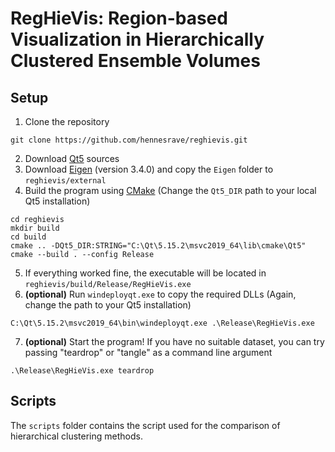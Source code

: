 # RegHieVis: Region-based Visualization in Hierarchically Clustered Ensemble Volumes
## Setup
1. Clone the repository
```
git clone https://github.com/hennesrave/reghievis.git
```
2. Download [Qt5](https://www.qt.io/) sources
3. Download [Eigen](https://eigen.tuxfamily.org/) (version 3.4.0) and copy the `Eigen` folder to `reghievis/external`
4. Build the program using [CMake](https://cmake.org/) (Change the `Qt5_DIR` path to your local Qt5 installation)
```
cd reghievis
mkdir build
cd build
cmake .. -DQt5_DIR:STRING="C:\Qt\5.15.2\msvc2019_64\lib\cmake\Qt5"
cmake --build . --config Release
```
5. If everything worked fine, the executable will be located in `reghievis/build/Release/RegHieVis.exe`
6. **(optional)** Run `windeployqt.exe` to copy the required DLLs (Again, change the path to your Qt5 installation)
```
C:\Qt\5.15.2\msvc2019_64\bin\windeployqt.exe .\Release\RegHieVis.exe
```
7. **(optional)** Start the program! If you have no suitable dataset, you can try passing "teardrop" or "tangle" as a command line argument
```
.\Release\RegHieVis.exe teardrop
```

## Scripts
The `scripts` folder contains the script used for the comparison of hierarchical clustering methods.
